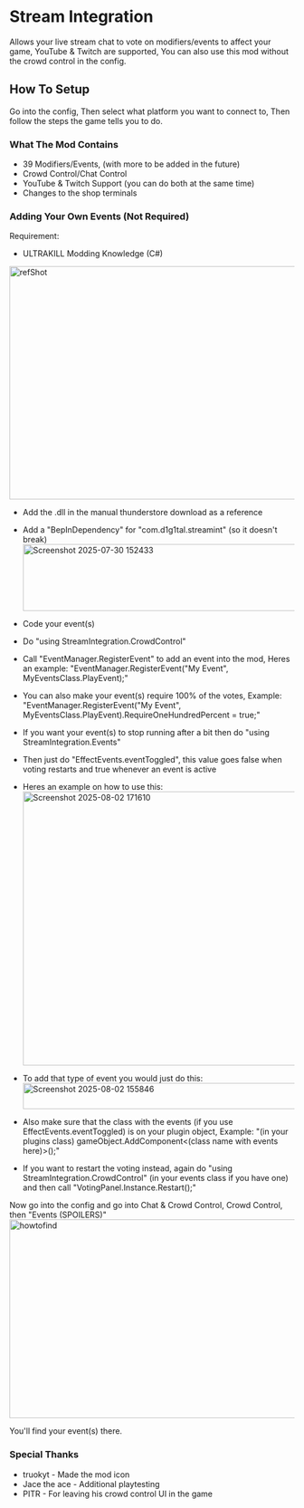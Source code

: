 # Stream Integration
Allows your live stream chat to vote on modifiers/events to affect your game, YouTube &amp; Twitch are supported, You can also use this mod without the crowd control in the config.

## How To Setup
Go into the config, Then select what platform you want to connect to, Then follow the steps the game tells you to do.

### What The Mod Contains
- 39 Modifiers/Events, (with more to be added in the future)
- Crowd Control/Chat Control
- YouTube &amp; Twitch Support (you can do both at the same time)
- Changes to the shop terminals

### Adding Your Own Events (Not Required)
Requirement:
- ULTRAKILL Modding Knowledge (C#)

<img width="647" height="412" alt="refShot" src="https://github.com/user-attachments/assets/c97f8992-d252-415f-907c-112121d3bf58" />


- Add the .dll in the manual thunderstore download as a reference
- Add a "BepInDependency" for "com.d1g1tal.streamint" (so it doesn't break) <img width="776" height="118" alt="Screenshot 2025-07-30 152433" src="https://github.com/user-attachments/assets/91afa071-86c3-47f9-92a5-f319ae4e7907" />

- Code your event(s)
- Do "using StreamIntegration.CrowdControl"
- Call "EventManager.RegisterEvent" to add an event into the mod, Heres an example: "EventManager.RegisterEvent("My Event", MyEventsClass.PlayEvent);"
- You can also make your event(s) require 100% of the votes, Example: "EventManager.RegisterEvent("My Event", MyEventsClass.PlayEvent).RequireOneHundredPercent = true;"
- If you want your event(s) to stop running after a bit then do "using StreamIntegration.Events"
- Then just do "EffectEvents.eventToggled", this value goes false when voting restarts and true whenever an event is active
- Heres an example on how to use this: <img width="1001" height="484" alt="Screenshot 2025-08-02 171610" src="https://github.com/user-attachments/assets/bec7e0e4-ac90-457e-ba0b-6e0eb04434d8" />


- To add that type of event you would just do this: <img width="955" height="46" alt="Screenshot 2025-08-02 155846" src="https://github.com/user-attachments/assets/6190d110-a3a5-4a5a-aeb7-3e3d5dbb129f" />
- Also make sure that the class with the events (if you use EffectEvents.eventToggled) is on your plugin object, Example: "(in your plugins class) gameObject.AddComponent<(class name with events here)>();"

- If you want to restart the voting instead, again do "using StreamIntegration.CrowdControl" (in your events class if you have one) and then call "VotingPanel.Instance.Restart();"


Now go into the config and go into Chat & Crowd Control, Crowd Control, then "Events (SPOILERS)"
<img width="929" height="351" alt="howtofind" src="https://github.com/user-attachments/assets/ce6d35ee-75ea-4e7e-a987-79091972880d" />

You'll find your event(s) there.

### Special Thanks
- truokyt - Made the mod icon
- Jace the ace - Additional playtesting
- PITR - For leaving his crowd control UI in the game

